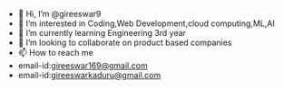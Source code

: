 - 👋 Hi, I’m @gireeswar9
- 👀 I’m interested in Coding,Web Development,cloud computing,ML,AI
- 🌱 I’m currently learning Engineering 3rd year
- 💞️ I’m looking to collaborate on product based companies
- 📫 How to reach me 
- email-id:gireeswar169@gmail.com
- email-id:gireeswarkaduru@gmail.com

<!---
gireeswar9/gireeswar9 is a ✨ special ✨ repository because its `README.md` (this file) appears on your GitHub profile.
You can click the Preview link to take a look at your changes.
--->
